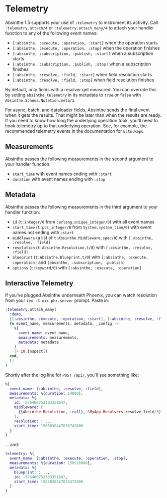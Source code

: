 # Telemetry

Absinthe 1.5 supports your use of `:telemetry` to instrument its activity.
Call `:telemetry.attach/4` or `:telemetry.attach_many/4` to attach your
handler function to any of the following event names:

- `[:absinthe, :execute, :operation, :start]` when the operation starts
- `[:absinthe, :execute, :operation, :stop]` when the operation finishes
- `[:absinthe, :subscription, :publish, :start]` when a subscription starts
- `[:absinthe, :subscription, :publish, :stop]` when a subscription finishes
- `[:absinthe, :resolve, :field, :start]` when field resolution starts
- `[:absinthe, :resolve, :field, :stop]` when field resolution finishes

By default, only fields with a resolver get measured. You can override this
by setting `absinthe_telemetry` in its metadata to `true` or `false` with
`Absinthe.Schema.Notation.meta/1`.

For async, batch, and dataloader fields, Absinthe sends the final event when
it gets the results. That might be later than when the results are ready. If
you need to know how long the underlying operation took, you'll need to hook
telemetry up to that underlying operation. See, for example, the recommended
telemetry events in the documentation for `Ecto.Repo`.

## Measurements

Absinthe passes the following measurements in the second argument to your
handler function:

- `start_time` with event names ending with `:start`
- `duration` with event names ending with `:stop`

## Metadata

Absinthe passes the following measurements in the third argument to your
handler function:

- `id` (`t:integer/0` from `:erlang.unique_integer/0`) with all event names
- `start_time` (`t:pos_integer/0` from `System.system_time/0`) with event names not ending with `:start`
- `middleware` (a list of `t:Absinthe.Middleware.spec/0`) with `[:absinthe, :resolve, :field]`
- `resolution` (`t:Absinthe.Resolution.t/0`) with `[:absinthe, :resolve, :field]`
- `blueprint` (`t:Absinthe.Blueprint.t/0`) with `[:absinthe, :execute, :operation]` and `[absinthe, :subscription, :publish]`
- `options` (`t:keyword/0`) with `[:absinthe, :execute, :operation]`

## Interactive Telemetry

If you've plugged Absinthe underneath Phoenix, you can watch resolution from
your `iex -S mix phx.server` prompt. Paste in:

```elixir
:telemetry.attach_many(
  :demo,
  [[:absinthe, :execute, :operation, :start], [:absinthe, :resolve, :field, :stop]],
  fn event_name, measurements, metadata, _config ->
    %{
      event_name: event_name,
      measurements: measurements,
      metadata: metadata
    }
    |> IO.inspect()
  end,
  []
)
```

Shortly after the log line for `POST /api/`, you'll see something like:

```elixir
%{
  event_name: [:absinthe, :resolve, :field],
  measurements: %{duration: 14000},
  metadata: %{
    id: -576460752303351647,
    middleware: [
      {{Absinthe.Resolution, :call}, &MyApp.Resolvers.resolve_field/3}
    ],
    resolution: :...,
    start_time: 1565830447035742000
  }
}
```

... and:

```elixir
telemetry: %{
  event_name: [:absinthe, :execute, :operation, :stop],
  measurements: %{duration: 158516000},
  metadata: %{
    blueprint: :...,
    id: -576460752303351647,
    start_time: 1565830447024372000
  }
}
```
